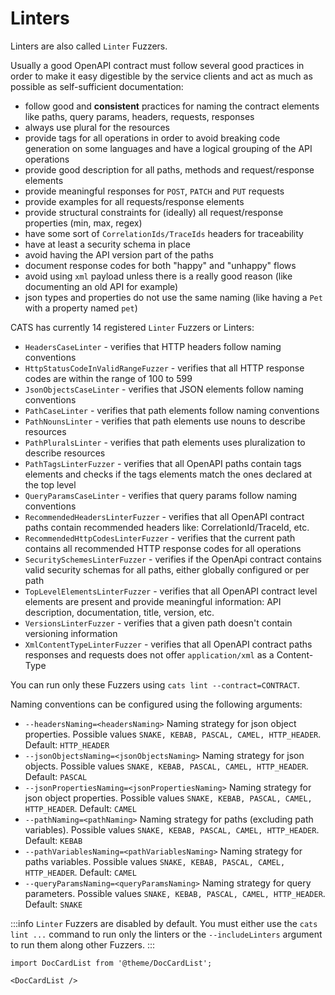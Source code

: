 # Linters

Linters are also called `Linter` Fuzzers.

Usually a good OpenAPI contract must follow several good practices in order to make it easy digestible by the service clients and act as much as possible as self-sufficient documentation:
- follow good and **consistent** practices for naming the contract elements like paths, query params, headers, requests, responses
- always use plural for the resources
- provide tags for all operations in order to avoid breaking code generation on some languages and have a logical grouping of the API operations
- provide good description for all paths, methods and request/response elements
- provide meaningful responses for `POST`, `PATCH` and `PUT` requests
- provide examples for all requests/response elements
- provide structural constraints for (ideally) all request/response properties (min, max, regex)
- have some sort of `CorrelationIds/TraceIds` headers for traceability
- have at least a security schema in place
- avoid having the API version part of the paths
- document response codes for both "happy" and "unhappy" flows
- avoid using `xml` payload unless there is a really good reason (like documenting an old API for example)
- json types and properties do not use the same naming (like having a `Pet` with a property named `pet`)

CATS has currently 14 registered `Linter` Fuzzers or Linters:
- `HeadersCaseLinter` - verifies that HTTP headers follow naming conventions
- `HttpStatusCodeInValidRangeFuzzer` -  verifies that all HTTP response codes are within the range of 100 to 599
- `JsonObjectsCaseLinter` - verifies that JSON elements follow naming conventions
- `PathCaseLinter` - verifies that path elements follow naming conventions
- `PathNounsLinter` - verifies that path elements use nouns to describe resources
- `PathPluralsLinter` - verifies that path elements uses pluralization to describe resources
- `PathTagsLinterFuzzer` - verifies that all OpenAPI paths contain tags elements and checks if the tags elements match the ones declared at the top level
- `QueryParamsCaseLinter` - verifies that query params follow naming conventions
- `RecommendedHeadersLinterFuzzer` - verifies that all OpenAPI contract paths contain recommended headers like: CorrelationId/TraceId, etc.
- `RecommendedHttpCodesLinterFuzzer` - verifies that the current path contains all recommended HTTP response codes for all operations
- `SecuritySchemesLinterFuzzer` - verifies if the OpenApi contract contains valid security schemas for all paths, either globally configured or per path
- `TopLevelElementsLinterFuzzer` - verifies that all OpenAPI contract level elements are present and provide meaningful information: API description, documentation, title, version, etc.
- `VersionsLinterFuzzer` - verifies that a given path doesn't contain versioning information
- `XmlContentTypeLinterFuzzer` - verifies that all OpenAPI contract paths responses and requests does not offer `application/xml` as a Content-Type

You can run only these Fuzzers using `cats lint --contract=CONTRACT`.

Naming conventions can be configured using the following arguments:
- `--headersNaming=<headersNaming>` Naming strategy for json object properties. Possible values `SNAKE, KEBAB, PASCAL, CAMEL, HTTP_HEADER`. Default: `HTTP_HEADER`
- `--jsonObjectsNaming=<jsonObjectsNaming>` Naming strategy for json objects. Possible values `SNAKE, KEBAB, PASCAL, CAMEL, HTTP_HEADER`. Default: `PASCAL`
- `--jsonPropertiesNaming=<jsonPropertiesNaming>` Naming strategy for json object properties. Possible values `SNAKE, KEBAB, PASCAL, CAMEL, HTTP_HEADER`. Default: `CAMEL`
- `--pathNaming=<pathNaming>` Naming strategy for paths (excluding path variables). Possible values `SNAKE, KEBAB, PASCAL, CAMEL, HTTP_HEADER`. Default: `KEBAB`
- `--pathVariablesNaming=<pathVariablesNaming>` Naming strategy for paths variables. Possible values `SNAKE, KEBAB, PASCAL, CAMEL, HTTP_HEADER`. Default: `CAMEL`
- `--queryParamsNaming=<queryParamsNaming>` Naming strategy for query parameters. Possible values `SNAKE, KEBAB, PASCAL, CAMEL, HTTP_HEADER`. Default: `SNAKE`


:::info
`Linter` Fuzzers are disabled by default. You must either use the `cats lint ...` command to run only the linters or
the `--includeLinters` argument to run them along other Fuzzers.
:::

```mdx-code-block
import DocCardList from '@theme/DocCardList';

<DocCardList />
```